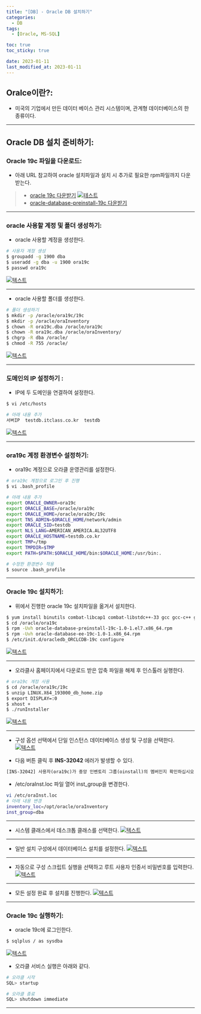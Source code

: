 ```yaml
---
title: "[DB] - Oracle DB 설치하기"
categories:
  - DB
tags:
  - [Oracle, MS-SQL]

toc: true
toc_sticky: true

date: 2023-01-11
last_modified_at: 2023-01-11
---
```


## Oralce이란?:
- 미국의 기업에서 만든 데이터 베이스 관리 시스템이며, 관계형 데이터베이스의 한 종류이다.

* * *

## Oracle DB 설치 준비하기:
### Oracle 19c 파일을 다운로드:
- 아래 URL 참고하여 oracle 설치파일과 설치 시 추가로 필요한 rpm파일까지 다운받는다.
> * [oracle 19c 다운받기](https://www.oracle.com/database/technologies/oracle-database-software-downloads.html "oracle 19c 다운받기")
[![테스트](/assets/images/DB/oracle%20%EC%84%A4%EC%B9%98%ED%8C%8C%EC%9D%BC%20%EB%8B%A4%EC%9A%B4%EB%A1%9C%EB%93%9C.PNG)](/assets/images/DB/oracle%20%EC%84%A4%EC%B9%98%ED%8C%8C%EC%9D%BC%20%EB%8B%A4%EC%9A%B4%EB%A1%9C%EB%93%9C.PNG)
> * [oracle-database-preinstall-19c 다운받기](https://yum.oracle.com/repo/OracleLinux/OL7/latest/x86_64/getPackage/oracle-database-preinstall-19c-1.0-1.el7.x86_64.rpm "oracle-database-preinstall-19c 다운받기")

* * *

### oracle 사용할 계정 및 폴더 생성하기:
- oracle 사용할 계정을 생성한다.
```bash
# 사용자 계정 생성
$ groupadd -g 1900 dba
$ useradd -g dba -u 1900 ora19c
$ passwd ora19c
```
[![텍스트](/assets/images/DB/oracle%20user%20%EC%83%9D%EC%84%B1.PNG)](/assets/images/DB/oracle%20user%20%EC%83%9D%EC%84%B1.PNG)

* * *

- oracle 사용할 폴더를 생성한다.
```bash
# 폴더 생성하기
$ mkdir -p /oracle/ora19c/19c
$ mkdir -p /oracle/oraInventory
$ chown -R ora19c.dba /oracle/ora19c
$ chown -R ora19c.dba /oracle/oraInventory/
$ chgrp -R dba /oracle/
$ chmod -R 755 /oracle/
```
[![텍스트](/assets/images/DB/oracle%20%ED%8F%B4%EB%8D%94%20%EC%83%9D%EC%84%B1.PNG)](/assets/images/DB/oracle%20%ED%8F%B4%EB%8D%94%20%EC%83%9D%EC%84%B1.PNG)

* * *

### 도메인의 IP 설정하기 :
- IP에 두 도메인을 연결하여 설정한다.
```bash
$ vi /etc/hosts
```
```bash
# 아래 내용 추가
서버IP  testdb.itclass.co.kr  testdb
```
[![텍스트](/assets/images/DB/oracle%20hostname%20%EC%A7%80%EC%A0%95.PNG)](/assets/images/DB/oracle%20hostname%20%EC%A7%80%EC%A0%95.PNG)

* * *

### ora19c 계정 환경변수 설정하기:
- ora19c 계정으로 오라클 운영관리를 설정한다.
```bash
# ora19c 계정으로 로그인 후 진행
$ vi .bash_profile
```
```bash
# 아래 내용 추가
export ORACLE_OWNER=ora19c
export ORACLE_BASE=/oracle/ora19c
export ORACLE_HOME=/oracle/ora19c/19c
export TNS_ADMIN=$ORACLE_HOME/network/admin
export ORACLE_SID=testdb
export NLS_LANG=AMERICAN_AMERICA.AL32UTF8
export ORACLE_HOSTNAME=testdb.co.kr
export TMP=/tmp
export TMPDIR=$TMP
export PATH=$PATH:$ORACLE_HOME/bin:$ORACLE_HOME:/usr/bin:.
```
```bash
# 수정한 환경변수 적용
$ source .bash_profile
```

* * *

### Oracle 19c 설치하기:
- 위에서 진행한 oracle 19c 설치파일을 옮겨서 설치한다.
```bash
$ yum install binutils combat-libcap1 combat-libstdc++-33 gcc gcc-c++ glibc glibc-devel ksh libgcc libstdc++ libstdc++-devel libaio libaio-devel make sysstat
$ cd /oracle/ora19c
$ rpm -Uvh oracle-database-preinstall-19c-1.0-1.el7.x86_64.rpm
$ rpm -Uvh oracle-database-ee-19c-1.0-1.x86_64.rpm
$ /etc/init.d/oracledb_ORCLCDB-19c configure
```
[![텍스트](/assets/images/DB/oracle%20%EB%8D%B0%EC%9D%B4%ED%84%B0%EB%B2%A0%EC%9D%B4%EC%8A%A4%20%EC%83%9D%EC%84%B1.PNG)](/assets/images/DB/oracle%20%EB%8D%B0%EC%9D%B4%ED%84%B0%EB%B2%A0%EC%9D%B4%EC%8A%A4%20%EC%83%9D%EC%84%B1.PNG)

* * *

- 오라클사 홈페이지에서 다운로드 받은 압축 파일을 해제 후 인스톨러 실행한다.
```bash
# ora19c 계정 사용
$ cd /oracle/ora19c/19c
$ unzip LINUX.X64_193000_db_home.zip
$ export DISPLAY=:0
$ xhost +
$ ./runInstaller
```
[![텍스트](/assets/images/DB/oracle%20%EC%84%A4%EC%B9%98%ED%8C%8C%EC%9D%BC%20%EC%8B%A4%ED%96%89%ED%99%94%EB%A9%B4.PNG)](/assets/images/DB/oracle%20%EC%84%A4%EC%B9%98%ED%8C%8C%EC%9D%BC%20%EC%8B%A4%ED%96%89%ED%99%94%EB%A9%B4.PNG)

* * *

- 구성 옵션 선택에서 단일 인스턴스 데이터베이스 생성 및 구성을 선택한다.
[![텍스트](/assets/images/DB/oracle%20%EA%B5%AC%EC%84%B1%20%EC%98%B5%EC%85%98%20%EC%84%A0%ED%83%9D%ED%99%94%EB%A9%B4.PNG)](/assets/images/DB/oracle%20%EA%B5%AC%EC%84%B1%20%EC%98%B5%EC%85%98%20%EC%84%A0%ED%83%9D%ED%99%94%EB%A9%B4.PNG)

- 다음 버튼 클릭 후 **INS-32042** 에러가 발생할 수 있다.
```html
[INS-32042] 사용자(ora19c)가 중앙 인벤토리 그룹(oinstall)의 멤버인지 확인하십시오.
```

- /etc/oraInst.loc 파일 열어 inst_group을 변경한다.
```bash
vi /etc/oraInst.loc
# 아래 내용 변경
inventory_loc=/opt/oracle/oraInventory
inst_group=dba
```

* * *

- 시스템 클래스에서 데스크톱 클래스를 선택한다.
[![텍스트](/assets/images/DB/oracle%20%EC%8B%9C%EC%8A%A4%ED%85%9C%20%ED%81%B4%EB%9E%98%EC%8A%A4%20%EC%84%A0%ED%83%9D%ED%99%94%EB%A9%B4.PNG)](/assets/images/DB/oracle%20%EC%8B%9C%EC%8A%A4%ED%85%9C%20%ED%81%B4%EB%9E%98%EC%8A%A4%20%EC%84%A0%ED%83%9D%ED%99%94%EB%A9%B4.PNG)

* * *

- 일반 설치 구성에서 데이터베이스 설치를 설정한다.
[![텍스트](/assets/images/DB/oracle%20%EC%9D%BC%EB%B0%98%20%EC%84%A4%EC%B9%98%20%EA%B5%AC%EC%84%B1%ED%99%94%EB%A9%B4.PNG)](/assets/images/DB/oracle%20%EC%9D%BC%EB%B0%98%20%EC%84%A4%EC%B9%98%20%EA%B5%AC%EC%84%B1%ED%99%94%EB%A9%B4.PNG)

* * *

- 자동으로 구성 스크립트 실행을 선택하고 루트 사용자 인증서 비밀번호를 입력한다.
[![텍스트](/assets/images/DB/oracle%20%EB%A3%A8%ED%8A%B8%20%EC%8A%A4%ED%81%AC%EB%A6%BD%ED%8A%B8%20%EC%8B%A4%ED%96%89%20%EA%B5%AC%EC%84%B1%ED%99%94%EB%A9%B4.PNG)](/assets/images/DB/oracle%20%EB%A3%A8%ED%8A%B8%20%EC%8A%A4%ED%81%AC%EB%A6%BD%ED%8A%B8%20%EC%8B%A4%ED%96%89%20%EA%B5%AC%EC%84%B1%ED%99%94%EB%A9%B4.PNG)

* * *

- 모든 설정 완료 후 설치를 진행한다.
[![텍스트](/assets/images/DB/oracle%20%EC%A0%9C%ED%92%88%20%EC%84%A4%EC%B9%98%ED%99%94%EB%A9%B4.PNG)](/assets/images/DB/oracle%20%EC%A0%9C%ED%92%88%20%EC%84%A4%EC%B9%98%ED%99%94%EB%A9%B4.PNG)

* * *

### Oracle 19c 실행하기:
- oracle 19c에 로그인한다.
```bash
$ sqlplus / as sysdba
```
[![텍스트](/assets/images/DB/oracle%20%EC%8B%A4%ED%96%89%ED%99%94%EB%A9%B4.PNG)](/assets/images/DB/oracle%20%EC%8B%A4%ED%96%89%ED%99%94%EB%A9%B4.PNG)


- 오라클 서비스 실행은 아래와 같다.
```bash
# 오라클 시작
SQL> startup
```

```bash
# 오라클 종료
SQL> shutdown immediate
```
* * *